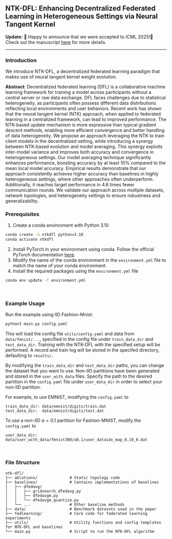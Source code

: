 ## NTK-DFL: Enhancing Decentralized Federated Learning in Heterogeneous Settings via Neural Tangent Kernel

**Update:** 🙌 Happy to announce that we were accepted to ICML 2025!🙌 Check out the manuscript [here](https://arxiv.org/abs/2410.01922) for more details.

***

### Introduction
We introduce NTK-DFL, a decentralized federated learning paradigm that makes use of neural tangent kernel weight evolution.

**Abstract**: Decentralized federated learning (DFL) is a collaborative machine learning framework for training a model across participants without a central server or raw data exchange. DFL faces challenges due to statistical heterogeneity, as participants often possess different data distributions reflecting local environments and user behaviors. Recent work has shown that the neural tangent kernel (NTK) approach, when applied to federated learning in a centralized framework, can lead to improved performance. The NTK-based update mechanism is more expressive than typical gradient descent methods, enabling more efficient convergence and better handling of data heterogeneity. We propose an approach leveraging the NTK to train client models in the decentralized setting, while introducing a synergy between NTK-based evolution and model averaging. This synergy exploits inter-model variance and improves both accuracy and convergence in heterogeneous settings. Our model averaging technique significantly enhances performance, boosting accuracy by at least 10% compared to the mean local model accuracy. Empirical results demonstrate that our approach consistently achieves higher accuracy than baselines in highly heterogeneous settings, where other approaches often underperform. Additionally, it reaches target performance in 4.6 times fewer communication rounds. We validate our approach across multiple datasets, network topologies, and heterogeneity settings to ensure robustness and generalizability. 
<br />
### Prerequisites

1) Create a conda environment with Python 3.10
```bash
conda create -n ntkdfl python=3.10
conda activate ntkdfl
```
2) Install PyTorch in your environment using conda. Follow the official PyTorch documentation [here](https://pytorch.org/get-started/locally/).
3) Modify the name of the conda environment in the `environment.yml` file to match the name of your conda environment.
4) Install the required packages using the `environment.yml` file
```bash
conda env update -f environment.yml
```

<br />

### Example Usage

Run the example using IID Fashion-Mnist: 
```bash
python3 main.py config.yaml
```
This will load the config file `utils/config.yaml` and data from `data/fmnist/...`, specified in the config file under `train_data_dir` and `test_data_dir`. Training with the NTK-DFL with the specified setup will be performed. A record and train log will be stored in the specifed directory, defaulting to `results/`.

By modifying the `train_data_dir` and `test_data_dir` paths, you can change the dataset that you want to use. Non-IID partitions have been generated and stored in the `user_with_data` files. Specify the path to the desired partition in the `config.yaml` file under `user_data_dir` in order to select your non-IID partition.

For example, to use EMNIST, modifying the `config.yaml` to 
```
train_data_dir: data/emnist/digits/train.dat
test_data_dir:  data/emnist/digits/test.dat
```

To use a non-IID $\alpha=0.1$ partition for Fashion-MNIST, modify the `config.yaml` to 
```
user_data_dir: data/user_with_data/fmnist300/a0.1/user_dataidx_map_0.10_0.dat
```
<br />

### File Structure
```
ntk-dfl/
├── ablations/              # Static topology code
├── baselines/              # Contains implementations of baselines
│   ├── dfedavg/
│   │   ├── gridsearch_dfedavg.py
│   │   ├── dfedavgm.py
│   │   └── dfedavgm_quantize.py
│   └── ...                 # Other baseline methods
├── data/                   # Benchmark datasets used in the paper
├── fedlearning/            # Core code for federated learning experiments
├── utils/                  # Utility functions and config templates for NTK-DFL and baselines
└── main.py                 # Script to run the NTK-DFL algorithm
```
